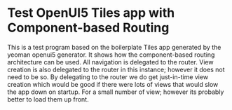 # Test OpenUI5 Tiles app with Component-based Routing

This is a test program based on the boilerplate Tiles app generated by the yeoman openui5 generator. It shows how the component-based routing architecture can be used. All navigation is delegated to the router. View creation is also delegated to the router in this instance; however it does not need to be so. By delegating to the router we do get just-in-time view creation which would be good if there were lots of views that would slow the app down on startup. For a small number of view; however its probably better to load them up front.
